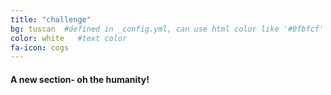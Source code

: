 ```yaml
---
title: "challenge"
bg: tuscan  #defined in _config.yml, can use html color like '#0fbfcf'
color: white   #text color
fa-icon: cogs
---
```


#### A new section- oh the humanity!